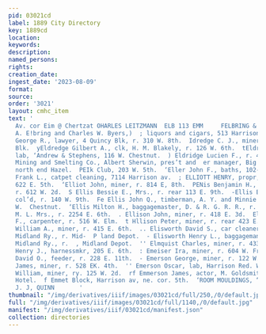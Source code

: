 ```yaml
---
pid: 03021cd
label: 1889 City Directory
key: 1889cd
location: 
keywords: 
description: 
named_persons: 
rights: 
creation_date: 
ingest_date: '2023-08-09'
format: 
source: 
order: '3021'
layout: cmhc_item
text: '                                                                                   jiaiter
  Av. cor Eim @ Chertzat OHARLES LEITZMANN  ELB 113 EMM     FELBRING & BYERS, (Gus.
  A. E!bring and Charles W. Byers,)  ; liquors and cigars, 513 Harrison av.  EElder
  George R., lawyer, 4 Quincy Blk, r. 310 W. 8th.  Idredge C. J., miner, r. 35 Quincy
  Blk.  yEldredge Gilbert A., clk, H. M. Blakely, r. 126 W. 6th.  tEldridge John,
  lab, ‘Andrew & Stephens, 116 W. Chestnut.  ) Eldridge Lucien F., r. 418 W. 2d.  FElgin
  Mining and Smelting Co., Albert Sherwin, pres’t and  er manager, Big Evans Gulch,
  north end Hazel.  PEIk Club, 203 W. 5th.  ‘Eller John F., baths, 102-104 W. 5th.  iElling
  Frank L., catpet cleaning, 7114 Harrison av.  ; ELLIOTT HENRY, propr, Maine Hotel,
  622 E. 5th.  ‘Elliot John, miner, r. 814 E, 8th.  PENis Benjamin H., furnaceman,
  r. 612 W. 2d.  S Ellis Bessie E., Mrs., r. rear 113 E. 9th.  -Ellis Ellen Mrs. .,
  col’d, r. 140 W. 9th.  Fe Ellis John Q., timberman, A. Y. and Minnie Mines, r. 512
  W.  Chestnut.  ‘Ellis Milton H., baggagemaster, D. & R. G. R. R., r. 117 E. 9th.  Ellis
  M. L. Mrs., r. 2254 E. 6th.  . Ellison John, miner, r. 418 E. 3d.  Ellison John
  F., carpenter, r. 516 W. Elm.  t Hllison Peter, miner, r. rear 423 E. 2d.  f. Ellithorp
  William A., miner, r. 415 E. 6th.  .. Elisworth David S., car cleaner, Colorado
  Midland Ry., r. Mid-  P land Depot.  - Elisworth Henry L., baggageman, Colorado
  Midland Ry., r.  , Midland Depot.  '' Elmquist Charles, miner, r. 433 E. 2d.   Kiskamp
  Henry J., harnessmkr, 205 E. 6th.  : Emeiser Ira, miner, r. 604 W. Front.  : Emerson
  David O., feeder, r. 228 E. 11th.  - Emerson George, miner, r. 122 W. 2d.  Emerson
  James, miner, r. 528 EK. 4th.  '' Emerson Oscar, lab, Harrison Red. Works.  } Emerson
  William, miner, ry. 125 W. 2d.  rf Emmerson James, actor, M. Goldsmith, r. Grand
  Hotel.  f Emmet Block, Harrison av, ne. cor. 5th.  ‘ROOM MOULDINGS, “*srszzx""*
  J. J, QUINN       '
thumbnail: "/img/derivatives/iiif/images/03021cd/full/250,/0/default.jpg"
full: "/img/derivatives/iiif/images/03021cd/full/1140,/0/default.jpg"
manifest: "/img/derivatives/iiif/03021cd/manifest.json"
collection: directories
---
```


